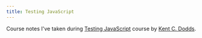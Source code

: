 ```yaml
---
title: Testing JavaScript
---
```


Course notes I've taken during [Testing JavaScript](https://testingjavascript.com/) course by [Kent C. Dodds](https://kentcdodds.com/).
